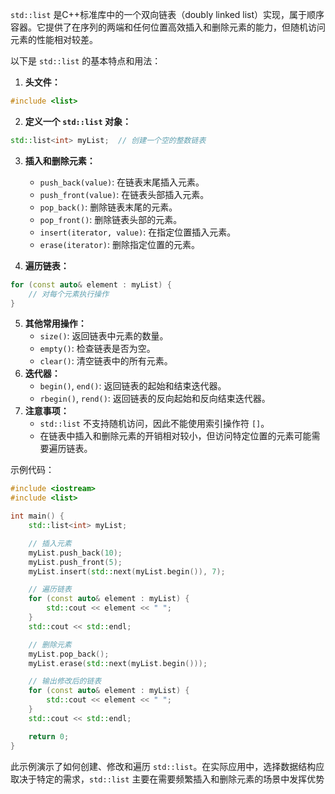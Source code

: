 
`std::list` 是C++标准库中的一个双向链表（doubly linked list）实现，属于顺序容器。它提供了在序列的两端和任何位置高效插入和删除元素的能力，但随机访问元素的性能相对较差。

以下是 `std::list` 的基本特点和用法：

1. **头文件：**
```cpp
#include <list>
```

2. **定义一个 `std::list` 对象：**
```cpp
std::list<int> myList;  // 创建一个空的整数链表
```

3. **插入和删除元素：**
    - `push_back(value)`: 在链表末尾插入元素。
    - `push_front(value)`: 在链表头部插入元素。
    - `pop_back()`: 删除链表末尾的元素。
    - `pop_front()`: 删除链表头部的元素。
    - `insert(iterator, value)`: 在指定位置插入元素。
    - `erase(iterator)`: 删除指定位置的元素。

4. **遍历链表：**
```cpp
for (const auto& element : myList) {
    // 对每个元素执行操作
}
```

5. **其他常用操作：**
    - `size()`: 返回链表中元素的数量。
    - `empty()`: 检查链表是否为空。
    - `clear()`: 清空链表中的所有元素。
6. **迭代器：**
    - `begin()`, `end()`: 返回链表的起始和结束迭代器。
    - `rbegin()`, `rend()`: 返回链表的反向起始和反向结束迭代器。
7. **注意事项：**
    - `std::list` 不支持随机访问，因此不能使用索引操作符 `[]`。
    - 在链表中插入和删除元素的开销相对较小，但访问特定位置的元素可能需要遍历链表。

示例代码：
```cpp
#include <iostream>
#include <list>

int main() {
    std::list<int> myList;

    // 插入元素
    myList.push_back(10);
    myList.push_front(5);
    myList.insert(std::next(myList.begin()), 7);

    // 遍历链表
    for (const auto& element : myList) {
        std::cout << element << " ";
    }
    std::cout << std::endl;

    // 删除元素
    myList.pop_back();
    myList.erase(std::next(myList.begin()));

    // 输出修改后的链表
    for (const auto& element : myList) {
        std::cout << element << " ";
    }
    std::cout << std::endl;

    return 0;
}
```

此示例演示了如何创建、修改和遍历 `std::list`。在实际应用中，选择数据结构应取决于特定的需求，`std::list` 主要在需要频繁插入和删除元素的场景中发挥优势


